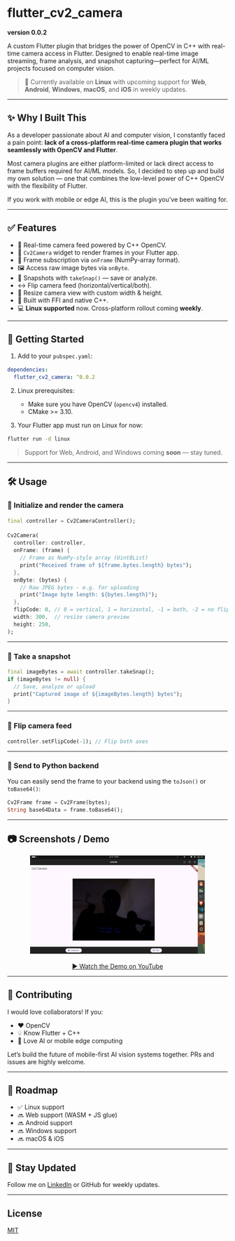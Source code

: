 # flutter\_cv2\_camera

**version 0.0.2**

A custom Flutter plugin that bridges the power of OpenCV in C++ with real-time camera access in Flutter. Designed to enable real-time image streaming, frame analysis, and snapshot capturing—perfect for AI/ML projects focused on computer vision.

> 🚀 Currently available on **Linux** with upcoming support for **Web**, **Android**, **Windows**, **macOS**, and **iOS** in weekly updates.

---

## ✨ Why I Built This

As a developer passionate about AI and computer vision, I constantly faced a pain point: **lack of a cross-platform real-time camera plugin that works seamlessly with OpenCV and Flutter**.

Most camera plugins are either platform-limited or lack direct access to frame buffers required for AI/ML models. So, I decided to step up and build my own solution — one that combines the low-level power of C++ OpenCV with the flexibility of Flutter.

If you work with mobile or edge AI, this is the plugin you've been waiting for.

---

## ✅ Features

* 🔧 Real-time camera feed powered by C++ OpenCV.
* 🎯 `Cv2Camera` widget to render frames in your Flutter app.
* 🔄 Frame subscription via `onFrame` (NumPy-array format).
* 🖼️ Access raw image bytes via `onByte`.
* 📸 Snapshots with `takeSnap()` — save or analyze.
* ↔️ Flip camera feed (horizontal/vertical/both).
* 📐 Resize camera view with custom width & height.
* 🔌 Built with FFI and native C++.
* 💻 **Linux supported** now. Cross-platform rollout coming **weekly**.

---

## 🚀 Getting Started

1. Add to your `pubspec.yaml`:

```yaml
dependencies:
  flutter_cv2_camera: ^0.0.2
```

2. Linux prerequisites:

   * Make sure you have OpenCV (`opencv4`) installed.
   * CMake >= 3.10.

3. Your Flutter app must run on Linux for now:

```bash
flutter run -d linux
```

> Support for Web, Android, and Windows coming **soon** — stay tuned.

---

## 🛠️ Usage

### 📸 Initialize and render the camera

```dart
final controller = Cv2CameraController();

Cv2Camera(
  controller: controller,
  onFrame: (frame) {
    // Frame as NumPy-style array (Uint8List)
    print("Received frame of ${frame.bytes.length} bytes");
  },
  onByte: (bytes) {
    // Raw JPEG bytes - e.g. for uploading
    print("Image byte length: ${bytes.length}");
  },
  flipCode: 0, // 0 = vertical, 1 = horizontal, -1 = both, -2 = no flip
  width: 300,  // resize camera preview
  height: 250,
);
```

---

### 📂 Take a snapshot

```dart
final imageBytes = await controller.takeSnap();
if (imageBytes != null) {
  // Save, analyze or upload
  print("Captured image of ${imageBytes.length} bytes");
}
```

---

### 🔄 Flip camera feed

```dart
controller.setFlipCode(-1); // Flip both axes
```

---

### 🧠 Send to Python backend

You can easily send the frame to your backend using the `toJson()` or `toBase64()`:

```dart
Cv2Frame frame = Cv2Frame(bytes);
String base64Data = frame.toBase64();
```

---

## 📷 Screenshots / Demo

<div align="center">
  <img src="screenshots/Screenshot from 2025-07-04 19-07-02.png" width="400" />
  <br /><br />
  <a href="https://youtu.be/YLmcxVz2lYQ" target="_blank">
    ▶️ Watch the Demo on YouTube
  </a>
</div>

---

## 🤝 Contributing

I would love collaborators! If you:

* ❤️ OpenCV
* 💡 Know Flutter + C++
* 🧠 Love AI or mobile edge computing

Let’s build the future of mobile-first AI vision systems together. PRs and issues are highly welcome.

---

## 🔮 Roadmap

* ✅ Linux support
* 🔜 Web support (WASM + JS glue)
* 🔜 Android support
* 🔜 Windows support
* 🔜 macOS & iOS

---

## 📩 Stay Updated

Follow me on [LinkedIn](https://www.linkedin.com/in/james-adewara-b0b955290/) or GitHub for weekly updates.

---

## License

[MIT](LICENSE)
